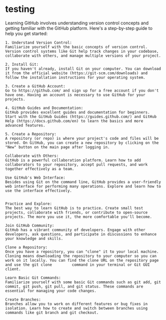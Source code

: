 # testing
Learning GitHub involves understanding version control concepts and getting familiar with the GitHub platform. Here's a step-by-step guide to help you get started:


    1. Understand Version Control:
    Familiarize yourself with the basic concepts of version control. Version control systems like Git help track changes in your codebase, collaborate with others, and manage multiple versions of your project.

    2. Install Git:
    If you haven't already, install Git on your computer. You can download it from the official website (https://git-scm.com/downloads) and follow the installation instructions for your operating system.
    
    3. Create a GitHub Account:
    Go to https://github.com/ and sign up for a free account if you don't have one. Having an account is necessary to use GitHub for your projects.

    4. GitHub Guides and Documentation:
    GitHub provides excellent guides and documentation for beginners. Start with the GitHub Guides (https://guides.github.com/) and GitHub Help (https://docs.github.com/en) to learn the basics and more advanced features.

    5. Create a Repository:
    A repository (or repo) is where your project's code and files will be stored. On GitHub, you can create a new repository by clicking on the "New" button on the main page after logging in.

    Collaborate with Others:
    GitHub is a powerful collaboration platform. Learn how to add collaborators to your repository, accept pull requests, and work together effectively as a team.

    Use GitHub's Web Interface:
    Besides using Git on the command line, GitHub provides a user-friendly web interface for performing many operations. Explore and learn how to use the interface effectively.


    Practice and Explore:
    The best way to learn GitHub is to practice. Create small test projects, collaborate with friends, or contribute to open-source projects. The more you use it, the more comfortable you'll become.

    Join GitHub Community:
    GitHub has a vibrant community of developers. Engage with other developers, ask questions, and participate in discussions to enhance your knowledge and skills.
    
    Clone a Repository:
    Once you have a repository, you can "clone" it to your local machine. Cloning means downloading the repository to your computer so you can work on it locally. You can find the clone URL on the repository page and use the git clone         command in your terminal or Git GUI client.

    Learn Basic Git Commands:
    Familiarize yourself with some basic Git commands such as git add, git commit, git push, git pull, and git status. These commands are essential for managing your code changes.

    Create Branches:
    Branches allow you to work on different features or bug fixes in isolation. Learn how to create and switch between branches using commands like git branch and git checkout.

